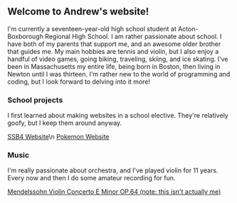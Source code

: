 ## Welcome to Andrew's website! 

I'm currently a seventeen-year-old high school student at Acton-Boxborough Regional High School. I am rather passionate about school. I have both of my parents that support me, and an awesome older brother that guides me. My main hobbies are tennis and violin, but I also enjoy a handful of video games, going biking, traveling, skiing, and ice skating. I've been in Massachusetts my entire life, being born in Boston, then living in Newton until I was thirteen. I'm rather new to the world of programming and coding, but I look forward to delving into it more! 

### School projects

I first learned about making websites in a school elective. They're relatively goofy, but I keep them around anyway. 

[SSB4 Website](ssb4_website_az/index.html)\n
[Pokemon Website](pokemon_competitive/index.html)

### Music

I'm really passionate about orchestra, and I've played violin for 11 years. Every now and then I do some amateur recording for fun. 

[Mendelssohn Violin Concerto E Minor OP.64 (note: this isn't actually me)](https://www.youtube.com/watch?v=o1dBg__wsuo)